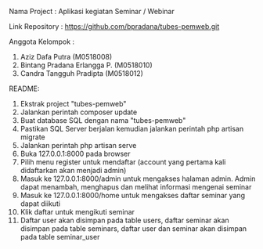 Nama Project : Aplikasi kegiatan Seminar / Webinar

Link Repository : https://github.com/bpradana/tubes-pemweb.git

Anggota Kelompok :
1. Aziz Dafa Putra		        (M0518008)
2. Bintang Pradana Erlangga P.	(M0518010)
3. Candra Tangguh Pradipta	    (M0518012)

README:

1. Ekstrak project "tubes-pemweb"
2. Jalankan perintah composer update
3. Buat database SQL dengan nama "tubes-pemweb"
4. Pastikan SQL Server berjalan kemudian jalankan perintah php artisan migrate
5. Jalankan perintah php artisan serve
6. Buka 127.0.0.1:8000 pada browser
7. Pilih menu register untuk mendaftar (account yang pertama kali didaftarkan akan menjadi admin)
8. Masuk ke 127.0.0.1:8000/admin untuk mengakses halaman admin. Admin dapat menambah, menghapus dan melihat informasi mengenai seminar
9. Masuk ke 127.0.0.1:8000/home untuk mengakses daftar seminar yang dapat diikuti
10. Klik daftar untuk mengikuti seminar
11. Daftar user akan disimpan pada table users, daftar seminar akan disimpan pada table seminars, daftar user dan seminar akan disimpan pada table seminar_user
